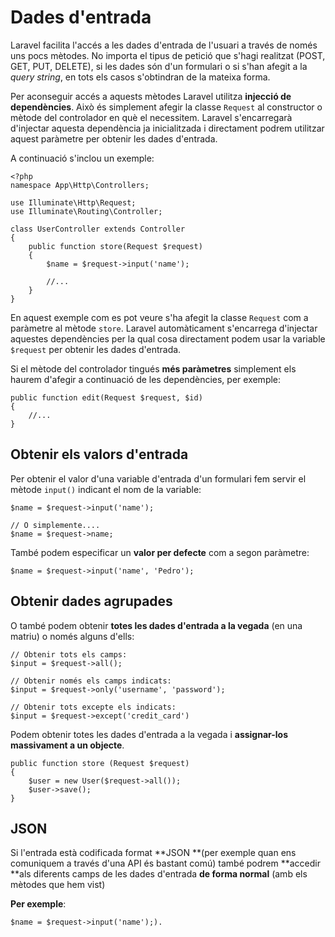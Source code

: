 # Dades d'entrada

Laravel facilita l'accés a les dades d'entrada de l'usuari a través de només uns pocs mètodes. No importa el tipus de petició que s'hagi realitzat (POST, GET, PUT, DELETE), si les dades són d'un formulari o si s'han afegit a la _query string_, en tots els casos s'obtindran de la mateixa forma.

Per aconseguir accés a aquests mètodes Laravel utilitza **injecció de dependències**. Això és simplement afegir la classe `Request` al constructor o mètode del controlador en què el necessitem. Laravel s'encarregarà d'injectar aquesta dependència ja inicialitzada i directament podrem utilitzar aquest paràmetre per obtenir les dades d'entrada. 

A continuació s'inclou un exemple:

```
<?php
namespace App\Http\Controllers;

use Illuminate\Http\Request;
use Illuminate\Routing\Controller;

class UserController extends Controller
{
    public function store(Request $request)
    {
        $name = $request->input('name');

        //...
    }
}
```

En aquest exemple com es pot veure s'ha afegit la classe `Request` com a paràmetre al mètode `store`. Laravel automàticament s'encarrega d'injectar aquestes dependències per la qual cosa directament podem usar la variable `$request` per obtenir les dades d'entrada.

Si el mètode del controlador tingués **més paràmetres** simplement els haurem d'afegir a continuació de les dependències, per exemple:

```
public function edit(Request $request, $id)
{
    //...
}
```

## Obtenir els valors d'entrada

Per obtenir el valor d'una variable d'entrada d'un formulari fem servir el mètode `input()` indicant el nom de la variable:

```
$name = $request->input('name');

// O simplemente....
$name = $request->name;
```

També podem especificar un **valor per defecte** com a segon paràmetre:

`$name = $request->input('name', 'Pedro');`

## Obtenir dades agrupades

O també podem obtenir **totes les dades d'entrada a la vegada** (en una matriu) o només alguns d'ells:

```
// Obtenir tots els camps: 
$input = $request->all();

// Obtenir només els camps indicats: 
$input = $request->only('username', 'password');

// Obtenir tots excepte els indicats:
$input = $request->except('credit_card')
```

Podem obtenir totes les dades d'entrada a la vegada i **assignar-los massivament a un objecte**.

```
public function store (Request $request)
{
    $user = new User($request->all());
    $user->save();
}
```

## JSON

Si l'entrada està codificada format **JSON **(per exemple quan ens comuniquem a través d'una API és bastant comú) també podrem **accedir **als diferents camps de les dades d'entrada **de forma normal** (amb els mètodes que hem vist)

**Per exemple**: 

`$name = $request->input('name');).`